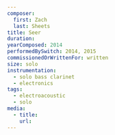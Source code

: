 ```yaml
---
composer:
  first: Zach
  last: Sheets
title: Seer
duration:
yearComposed: 2014
performedBySwitch: 2014, 2015
commissionedOrWrittenFor: written
size: solo
instrumentation:
  - solo bass clarinet
  - electronics
tags:
  - electroacoustic
  - solo
media:
  - title:
    url:
---
```

